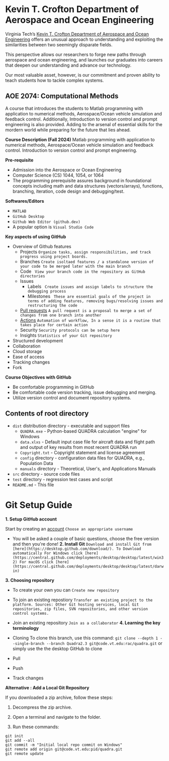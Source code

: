 # Kevin T. Crofton Department of Aerospace and Ocean Engineering

Virginia Tech’s [Kevin T. Crofton Department of Aerospace and Ocean Engineering](https://www.aoe.vt.edu/) offers an unusual approach to understanding and exploiting the similarities between two seemingly disparate fields.

This perspective allows our researchers to forge new paths through aerospace and ocean engineering, and launches our graduates into careers that deepen our understanding and advance our technology.

Our most valuable asset, however, is our commitment and proven ability to teach students how to tackle complex systems. 

## AOE 2074: Computational Methods

A course that introduces the students to Matlab programming with application to numerical methods, Aerospace/Ocean vehicle simulation and feedback control.  Additionally, Introduction to version control and prompt engineering is also provided. Adding to the arsenal of essential skills for the mordern world while preparing for the future that lies ahead. 


**Course Description (Fall 2024)**
Matlab programming with application to numerical methods, Aerospace/Ocean vehicle simulation and feedback control.  Introduction to version control and prompt engineering.    

**Pre-requisite**
* Admission into the Aerospace or Ocean Engineering
* Computer Science (CS) 1044, 1054, or 1064
* The programming prerequisite assures background in foundational concepts including math and data structures (vectors/arrays), functions, branching, iteration, code design and debugging/test.


**Softwares/Editors**
* `MATLAB` 
* `GitHub Desktop`
* `Github Web Editor (github.dev)`
* A popular option is `Visual Studio Code`


**Key aspects of using GitHub**

* Overview of Github features
    - Projects
        ```Organize tasks, assign responsibilities, and track progress using project boards.```
    - Branches
        ```Create isoltaed features / a standalone version of your code to be merged later with the main branch```
    - Code
        ``` View your branch code in the repository as GitHub directories```
    - Issues
        - Labels
        ``` Create issues and assign labels to structure the debugging process```
        - Milestones
        ``` These are essential goals of the project in terms of adding features, removing bugs/resolving issues and restructuring the code```
    - [Pull requests](https://docs.github.com/en/pull-requests/collaborating-with-pull-requests/proposing-changes-to-your-work-with-pull-requests/about-pull-requests)
        ```A pull request is a proposal to merge a set of changes from one branch into another```
    - [Actions](https://docs.github.com/en/actions/about-github-actions/understanding-github-actions)
        ```Automation of workflow, In a sense it is a routine that takes place for certain action```
    - Security 
        ```Security protocols can be setup here```
    - Insights 
        `Statistics of your Git repository`
* Structured development
* Collaboration
* Cloud storage
* Ease of access 
* Tracking changes
* Fork 


**Course Objectives with GitHub**
* Be comfortable programming in GitHub
* Be comfortable code version tracking, issue debugging and merging.
* Utilize version control and document repository systems.


## Contents of root directory

* `dist` distribution directory - executable and support files
	* `QUADRA.exe` - Python-based QUADRA calculation "engine" for Windows
	* `data.xlxs` - Default input case file for aircraft data and flight path and output of key results from most recent QUADRA run
	* `Copyright.txt` - Copyright statement and license agreement
	* `config` directory - configuration data files for QUADRA, e.g., Population Data
	* `manuals` directory - Theoretical, User's, and Applications Manuals
* `src` directory - source code files
* `test` directory - regression test cases and script
* `README.md` - This file

# Git Setup Guide



**1. Setup GitHub account**

Start by creating an [account](https://github.com/signup?ref_cta=Sign+up&ref_loc=header+logged+out&ref_page=%2F&source=header-home)
`
Choose an appropriate username
`
* You will be asked a couple of basic questions, choose the free version and then you're done!
**2. Install Git**
`
Download and install Git from [here](https://desktop.github.com/download/).
To Download automatically
For Windows click [here](https://central.github.com/deployments/desktop/desktop/latest/win32)
For macOS click [here](https://central.github.com/deployments/desktop/desktop/latest/darwin)
`

**3. Choosing repository**

* To create your own you can 
`
Create new repository
`
* To join an existing repostiory 
`
Transfer an existing project to the platform.
Sources: Other Git hosting services, local Git repositories, zip files, SVN repositories, and other version control systems.
`
* Join an existing repository 
`
Join as a collaborator
`
**4. Learning the key terminology**
* Cloning
To clone this branch, use this command:
`
git clone --depth 1 --single-branch --branch Quadra2.3 git@code.vt.edu:rac/quadra.git
`
or simply use the the desktop GitHub to clone
* Pull 

* Push

* Track changes 

**Alternative : Add a Local Git Repository**

If you downloaded a zip archive, follow these steps:

1. Decompress the zip archive.

2. Open a terminal and navigate to the folder.

3. Run these commands:

```
git init
git add --all
git commit -m "Initial local repo commit on Windows"
git remote add origin git@code.vt.edu:pid/quadra.git
git remote update
```



